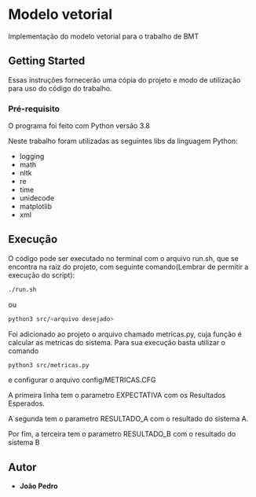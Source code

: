 # Modelo vetorial

Implementação do modelo vetorial para o trabalho de BMT

## Getting Started

Essas instruções fornecerão uma cópia do projeto e modo de utilização para uso do código do trabalho.

### Pré-requisito

O programa foi feito com Python versão 3.8

Neste trabalho foram utilizadas as seguintes libs da linguagem Python:
- logging
- math
- nltk
- re
- time
- unidecode
- matplotlib
- xml

## Execução

O código pode ser executado no terminal com o
arquivo run.sh, que se encontra na raiz do projeto, com seguinte 
comando(Lembrar de permitir a execução do script):

```sh
./run.sh
```

ou

```sh
python3 src/<arquivo desejado>
```

Foi adicionado ao projeto o arquivo chamado metricas.py, cuja função é calcular as metricas do sistema. Para sua execução basta utilizar o comando 
```sh
python3 src/metricas.py
```
e configurar o arquivo config/METRICAS.CFG  

A primeira linha tem o parametro EXPECTATIVA com os Resultados Esperados.

A segunda tem o parametro RESULTADO_A com o resultado do sistema A.

Por fim, a terceira tem o parametro RESULTADO_B com o resultado do sistema B

## Autor

  - **João Pedro**
